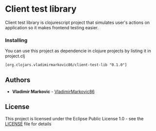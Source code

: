 # Client test library

Client test library is clojurescript project that simulates user's actions on application so it makes frontend testing easier.

### Installing

You can use this project as dependencie in clojure projects by listing it in project.clj

```
[org.clojars.vladimirmarkovic86/client-test-lib "0.1.0"]
```

## Authors

* **Vladimir Markovic** - [VladimirMarkovic86](https://github.com/VladimirMarkovic86)

## License

This project is licensed under the Eclipse Public License 1.0 - see the [LICENSE](LICENSE) file for details
